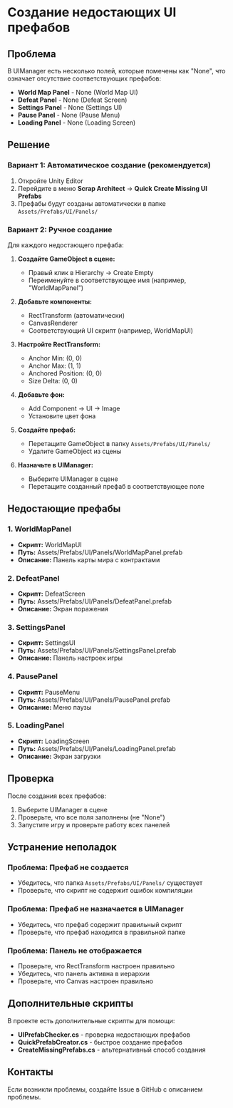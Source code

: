 # Создание недостающих UI префабов

## Проблема
В UIManager есть несколько полей, которые помечены как "None", что означает отсутствие соответствующих префабов:

- **World Map Panel** - None (World Map UI)
- **Defeat Panel** - None (Defeat Screen)  
- **Settings Panel** - None (Settings UI)
- **Pause Panel** - None (Pause Menu)
- **Loading Panel** - None (Loading Screen)

## Решение

### Вариант 1: Автоматическое создание (рекомендуется)

1. Откройте Unity Editor
2. Перейдите в меню **Scrap Architect** → **Quick Create Missing UI Prefabs**
3. Префабы будут созданы автоматически в папке `Assets/Prefabs/UI/Panels/`

### Вариант 2: Ручное создание

Для каждого недостающего префаба:

1. **Создайте GameObject в сцене:**
   - Правый клик в Hierarchy → Create Empty
   - Переименуйте в соответствующее имя (например, "WorldMapPanel")

2. **Добавьте компоненты:**
   - RectTransform (автоматически)
   - CanvasRenderer
   - Соответствующий UI скрипт (например, WorldMapUI)

3. **Настройте RectTransform:**
   - Anchor Min: (0, 0)
   - Anchor Max: (1, 1)
   - Anchored Position: (0, 0)
   - Size Delta: (0, 0)

4. **Добавьте фон:**
   - Add Component → UI → Image
   - Установите цвет фона

5. **Создайте префаб:**
   - Перетащите GameObject в папку `Assets/Prefabs/UI/Panels/`
   - Удалите GameObject из сцены

6. **Назначьте в UIManager:**
   - Выберите UIManager в сцене
   - Перетащите созданный префаб в соответствующее поле

## Недостающие префабы

### 1. WorldMapPanel
- **Скрипт:** WorldMapUI
- **Путь:** Assets/Prefabs/UI/Panels/WorldMapPanel.prefab
- **Описание:** Панель карты мира с контрактами

### 2. DefeatPanel  
- **Скрипт:** DefeatScreen
- **Путь:** Assets/Prefabs/UI/Panels/DefeatPanel.prefab
- **Описание:** Экран поражения

### 3. SettingsPanel
- **Скрипт:** SettingsUI  
- **Путь:** Assets/Prefabs/UI/Panels/SettingsPanel.prefab
- **Описание:** Панель настроек игры

### 4. PausePanel
- **Скрипт:** PauseMenu
- **Путь:** Assets/Prefabs/UI/Panels/PausePanel.prefab  
- **Описание:** Меню паузы

### 5. LoadingPanel
- **Скрипт:** LoadingScreen
- **Путь:** Assets/Prefabs/UI/Panels/LoadingPanel.prefab
- **Описание:** Экран загрузки

## Проверка

После создания всех префабов:

1. Выберите UIManager в сцене
2. Проверьте, что все поля заполнены (не "None")
3. Запустите игру и проверьте работу всех панелей

## Устранение неполадок

### Проблема: Префаб не создается
- Убедитесь, что папка `Assets/Prefabs/UI/Panels/` существует
- Проверьте, что скрипт не содержит ошибок компиляции

### Проблема: Префаб не назначается в UIManager
- Убедитесь, что префаб содержит правильный скрипт
- Проверьте, что префаб находится в правильной папке

### Проблема: Панель не отображается
- Проверьте, что RectTransform настроен правильно
- Убедитесь, что панель активна в иерархии
- Проверьте, что Canvas настроен правильно

## Дополнительные скрипты

В проекте есть дополнительные скрипты для помощи:

- **UIPrefabChecker.cs** - проверка недостающих префабов
- **QuickPrefabCreator.cs** - быстрое создание префабов
- **CreateMissingPrefabs.cs** - альтернативный способ создания

## Контакты

Если возникли проблемы, создайте Issue в GitHub с описанием проблемы.
